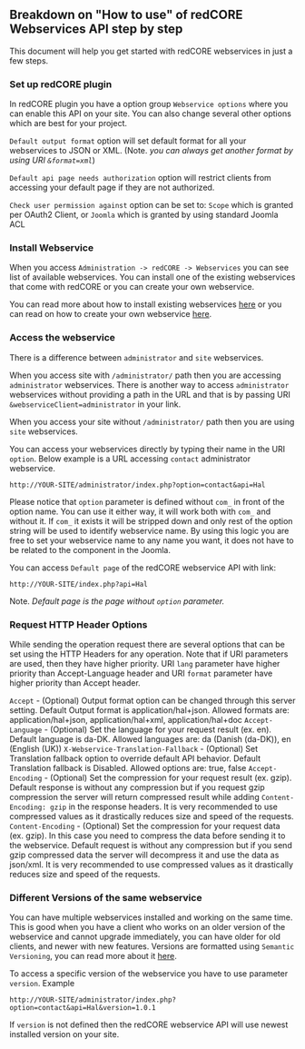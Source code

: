 ## Breakdown on "How to use" of redCORE Webservices API step by step

This document will help you get started with redCORE webservices in just a few steps.

### Set up redCORE plugin

In redCORE plugin you have a option group `Webservice options` where you can enable this API on your site.
You can also change several other options which are best for your project.

`Default output format` option will set default format for all your webservices to JSON or XML. (Note. _you can always get another format by using URI `&format=xml`_)

`Default api page needs authorization` option will restrict clients from accessing your default page if they are not authorized.

`Check user permission against` option can be set to: `Scope` which is granted per OAuth2 Client, or `Joomla` which is granted by using standard Joomla ACL

### Install Webservice

When you access `Administration -> redCORE -> Webservices` you can see list of available webservices. 
You can install one of the existing webservices that come with redCORE or you can create your own webservice.

You can read more about how to install existing webservices [here](chapters/webservices/installation.md) 
or you can read on how to create your own webservice [here](chapters/webservices/xml_file.md).

### Access the webservice

There is a difference between `administrator` and `site` webservices. 

When you access site with `/administrator/` path then you are accessing `administrator` webservices. There is another way to access `administrator` webservices without providing a path in the URL and that is by passing URI `&webserviceClient=administrator` in your link.

When you access your site without `/administrator/` path then you are using `site` webservices.

You can access your webservices directly by typing their name in the URI `option`. Below example is a URL accessing `contact` administrator webservice.

```
http://YOUR-SITE/administrator/index.php?option=contact&api=Hal
```

Please notice that `option` parameter is defined without `com_` in front of the option name. 
You can use it either way, it will work both with `com_` and without it. 
If `com_` it exists it will be stripped down and only rest of the option string will be used to identify webservice name. 
By using this logic you are free to set your webservice name to any name you want, it does not have to be related to the component in the Joomla.

You can access `Default page` of the redCORE webservice API with link:

```
http://YOUR-SITE/index.php?api=Hal
```

Note. _Default page is the page without `option` parameter._

### Request HTTP Header Options

While sending the operation request there are several options that can be set using the HTTP Headers for any operation. Note that if URI parameters are used, then they have higher priority. URI `lang` parameter have higher priority than Accept-Language header and URI `format` parameter have higher priority than Accept header.

`Accept` - (Optional) Output format option can be changed through this server setting. Default Output format is application/hal+json. Allowed formats are: application/hal+json, application/hal+xml, application/hal+doc
`Accept-Language` - (Optional) Set the language for your request result (ex. en). Default language is da-DK. Allowed languages are: da (Danish (da-DK)), en (English (UK))
`X-Webservice-Translation-Fallback` - (Optional) Set Translation fallback option to override default API behavior. Default Translation fallback is Disabled. Allowed options are: true, false
`Accept-Encoding` - (Optional) Set the compression for your request result (ex. gzip). Default response is without any compression but if you request gzip compression the server will return compressed result while adding `Content-Encoding: gzip` in the response headers. It is very recommended to use compressed values as it drastically reduces size and speed of the requests.
`Content-Encoding` - (Optional) Set the compression for your request data (ex. gzip). In this case you need to compress the data before sending it to the webservice. Default request is without any compression but if you send gzip compressed data the server will decompress it and use the data as json/xml. It is very recommended to use compressed values as it drastically reduces size and speed of the requests.

### Different Versions of the same webservice

You can have multiple webservices installed and working on the same time. 
This is good when you have a client who works on an older version of the webservice and cannot upgrade immediately, 
you can have older for old clients, and newer with new features. Versions are formatted using `Semantic Versioning`, you can read more about it [here](http://semver.org/).

To access a specific version of the webservice you have to use parameter `version`. Example 

```
http://YOUR-SITE/administrator/index.php?option=contact&api=Hal&version=1.0.1
```

If `version` is not defined then the redCORE webservice API will use newest installed version on your site. 
